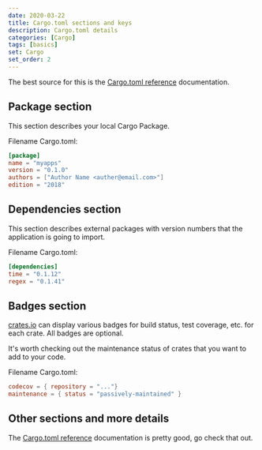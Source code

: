 ```yaml
---
date: 2020-03-22
title: Cargo.toml sections and keys
description: Cargo.toml details
categories: [Cargo]
tags: [basics]
set: Cargo
set_order: 2
---
```

The best source for this is the [Cargo.toml reference](https://doc.rust-lang.org/cargo/reference/manifest.html) documentation.

## Package section
This section describes your local Cargo Package.

Filename Cargo.toml:
```toml
[package]
name = "myapps"
version = "0.1.0"
authors = ["Author Name <auther@email.com>"]
edition = "2018"
```

## Dependencies section
This section describes external packages with version numbers that the application is going to import.

Filename Cargo.toml:
```toml
[dependencies]
time = "0.1.12"
regex = "0.1.41"
```

## Badges section
[crates.io](https://crates.io/) can display various badges for build status, test coverage, etc. for each crate.
All badges are optional.

It's worth checking out the maintenance status of crates that you want to add to your code.

Filename Cargo.toml:
```toml
codecov = { repository = "..."}
maintenance = { status = "passively-maintained" }
```

## Other sections and more details
The [Cargo.toml reference](https://doc.rust-lang.org/cargo/reference/manifest.html) documentation is pretty good,
go check that out.
